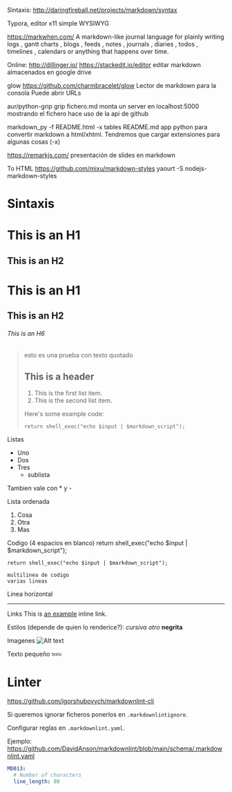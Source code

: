 Sintaxis: <http://daringfireball.net/projects/markdown/syntax>

Typora, editor x11 simple WYSIWYG

<https://markwhen.com/>
A markdown-like journal language for plainly writing logs , gantt charts , blogs , feeds , notes , journals , diaries , todos , timelines , calendars or anything that happens over time.

Online:
<http://dillinger.io/>
<https://stackedit.io/editor>
editar markdown almacenados en google drive

glow
<https://github.com/charmbracelet/glow>
Lector de markdown para la consola
Puede abrir URLs

aur/python-grip
grip fichero.md
monta un server en localhost:5000 mostrando el fichero
hace uso de la api de github

markdown_py -f README.html -x tables README.md
app python para convertir markdown a html/xhtml. Tendremos que cargar extensiones para algunas cosas (-x)

<https://remarkjs.com/>
presentación de slides en markdown

To HTML
<https://github.com/mixu/markdown-styles>
yaourt -S nodejs-markdown-styles

# Sintaxis

# This is an H1

## This is an H2

# This is an H1

## This is an H2

###### This is an H6

> esto es una prueba
> con texto quotado
>
> ## This is a header
>
> 1. This is the first list item.
> 2. This is the second list item.
>
> Here's some example code:
>
>     return shell_exec("echo $input | $markdown_script");

Listas

- Uno
- Dos
- Tres
  - sublista

Tambien vale con \* y -

Lista ordenada

1. Cosa
2. Otra
3. Mas

Codigo (4 espacios en blanco)
return shell_exec("echo $input | $markdown_script");

`return shell_exec("echo $input | $markdown_script");`

```
multilinea de codigo
varias lineas
```

Linea horizontal

---

Links
This is [an example](http://example.com/ "Title") inline link.

Estilos (depende de quien lo renderice?):
_cursiva_
_otro_
**negrita**

Imagenes
![Alt text](/path/to/img.jpg "Optional title")

Texto pequeño
<sub><sup>texto</sup></sub>

# Linter

<https://github.com/igorshubovych/markdownlint-cli>

Si queremos ignorar ficheros ponerlos en `.markdownlintignore`.

Configurar reglas en `.markdownlint.yaml`.

Ejemplo: <https://github.com/DavidAnson/markdownlint/blob/main/schema/.markdownlint.yaml>

```yaml
MD013:
  # Number of characters
  line_length: 80
```
